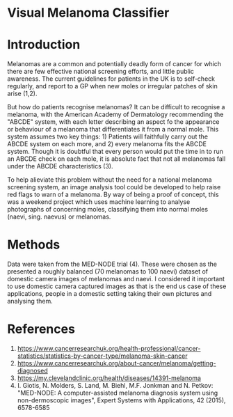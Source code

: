 # Visual Melanoma Classifier

# Introduction
Melanomas are a common and potentially deadly form of cancer for which there are few effective national screening efforts, and little public awareness. The current guidelines for patients in the UK is to self-check regularly, and report to a GP when new moles or irregular patches of skin arise (1,2). 

But how do patients recognise melanomas? It can be difficult to recognise a melanoma, with the American Academy of Dermatology recommending the "ABCDE" system, with each letter describing an aspect fo the appearance or behaviour of a melanoma that differentiates it from a normal mole. This system assumes two key things: 1) Patients will faithfully carry out the ABCDE system on each more, and 2) every melanoma fits the ABCDE system. Though it is doubtful that every person would put the time in to run an ABCDE check on each mole, it is absolute fact that not all melanomas fall under the ABCDE characteristics (3).

To help alieviate this problem without the need for a national melanoma screening system, an image analysis tool could be developed to help raise red flags to warn of a melanoma. By way of being a proof of concept, this was a weekend project which uses machine learning to analyse photographs of concerning moles, classifying them into normal moles (naevi, sing. naevus) or melanomas.

# Methods
Data were taken from the MED-NODE trial (4). These were chosen as the presented a roughly balanced (70 melanomas to 100 naevi) dataset of domestic camera images of melanomas and naevi. I considered it important to use domestic camera captured images as that is the end us case of these applications, people in a domestic setting taking their own pictures and analysing them.




# References
1) https://www.cancerresearchuk.org/health-professional/cancer-statistics/statistics-by-cancer-type/melanoma-skin-cancer
2) https://www.cancerresearchuk.org/about-cancer/melanoma/getting-diagnosed
3) https://my.clevelandclinic.org/health/diseases/14391-melanoma
4) I. Giotis, N. Molders, S. Land, M. Biehl, M.F. Jonkman and N. Petkov: "MED-NODE: A computer-assisted melanoma diagnosis system using non-dermoscopic images", Expert Systems with Applications, 42 (2015), 6578-6585
